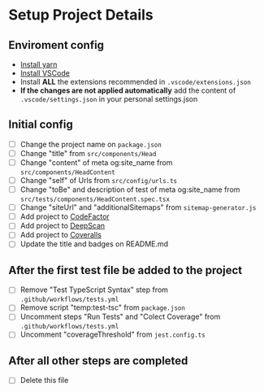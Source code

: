 # Setup Project Details

## Enviroment config

- [Install yarn](https://classic.yarnpkg.com/en/docs/install/)
- [Install VSCode](https://code.visualstudio.com/Download)
- Install **ALL** the extensions recommended in `.vscode/extensions.json`
- **If the changes are not applied automatically** add the content of `.vscode/settings.json` in your personal settings.json

## Initial config

- [ ] Change the project name on `package.json`
- [ ] Change "title" from `src/components/Head`
- [ ] Change "content" of meta og:site_name from `src/components/HeadContent`
- [ ] Change "self" of Urls from `src/config/urls.ts`
- [ ] Change "toBe" and description of test of meta og:site_name from `src/tests/components/HeadContent.spec.tsx`
- [ ] Change "siteUrl" and "additionalSitemaps" from `sitemap-generator.js`
- [ ] Add project to [CodeFactor](https://www.codefactor.io/)
- [ ] Add project to [DeepScan](https://deepscan.io/dashboard/#view=team&tid=13883)
- [ ] Add project to [Coveralls](https://coveralls.io/welcome)
- [ ] Update the title and badges on README.md

## After the first test file be added to the project

- [ ] Remove "Test TypeScript Syntax" step from `.github/workflows/tests.yml`
- [ ] Remove script "temp:test-tsc" from `package.json`
- [ ] Uncomment steps "Run Tests" and "Colect Coverage" from `.github/workflows/tests.yml`
- [ ] Uncomment "coverageThreshold" from `jest.config.ts`

## After all other steps are completed

- [ ] Delete this file
